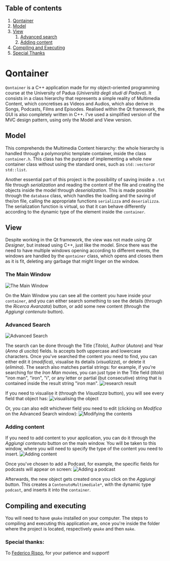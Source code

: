 
## Table of contents
1. [Qontainer](#qontainer)
2. [Model](#model)
3. [View](#view)
    1. [Advanced search](#search)
    2. [Adding content](#add)
4. [Compiling and Executing](#compiling)
5. [Special Thanks](#thanks)

<a name="qontainer"></a>
# Qontainer 
`Qontainer` is a C++ application made for my object-oriented programming course at the University of Padua (*Università degli studi di Padova*). 
It consists in a class hierarchy that represents a simple reality of Multimedia Content, which concretises as Videos and Audios, which also derive in Songs, Podcasts, Films and Episodes. 
Realised within the Qt framework, the GUI is also completely written in C++. I've used a simplified version of the MVC design pattern, using only the Model and View version.
<a name="model">
## Model 
This comprehends the Multimedia Content hierarchy: the whole hierarchy is handled through a polymorphic template container, inside the class `container.h`. This class has the purpose of implementing a whole new container class without using the standard ones, such as `std::vector`or `std::list`. 

Another essential part of this project is the possibility of saving inside a `.txt` file through *serialization* and reading the content of the file and creating the objects inside the model through *deserialization*. This is made possible through the `database` class, which handles the loading and the saving of the/on file, calling the appropriate functions `serializza` and `deserializza`. The serialization function is virtual, so that it can behave differently according to the dynamic type of the element inside the `container`. 
<a name="view">
## View 
Despite working in the Qt framework, the view was not made using *Qt Designer*, but instead using C++, just like the model. 
Since there was the need to have multiple windows opening according to different events, the windows are handled by the `qontainer`  class, which opens and closes them as it is fit, deleting any garbage that might linger on the window. 
### The Main Window
![The Main Window](https://i.ibb.co/TvNxVsr/Main-Window.png)

On the Main Window you can see all the content you have inside your `container`, and you can either search something to see the details (through the *Ricerca Avanzata*) button, or add some new content (through the *Aggiungi contenuto* button).
<a name="search">
### Advanced Search
![Advanced Search](https://i.ibb.co/6wmmY5X/Ricerca-Avanzata.png)

The search can be done through the Title (*Titolo*), Author (*Autore*) and Year (*Anno di uscita*) fields. Is accepts both uppercase and lowercase characters. Once you've searched the content you need to find, you can either edit it (*modifica*), visualise its details (*visualizza*), or delete it (*elimina*).
The search also matches partial strings: for example, if you're searching for the *Iron Man* movies, you can just type in the Title field (*titolo*) "iron man", "iron", "i", or any letter or partial (but consecutive) string that is contained inside the result string "iron man".
![research result](https://i.ibb.co/pyXbKWS/Risultato-Ricerca.png)

If you need to visualise it (through the *Visualizza* button), you will see every field that object has:
![visualising the object](https://i.ibb.co/LND1qBm/Visualizzazione.png)

Or, you can also edit whichever field you need to edit (clicking on *Modifica* on the Advanced Search window):
![Modifying the contents](https://i.ibb.co/5YB7Npg/Modifica.png)
<a name="add">
### Adding content
If you need to add content to your application, you can do it through the *Aggiungi contenuto* button on the main window. You will be taken to this window, where you will need to specify the type of the content you need to insert. 
![Adding content](https://i.ibb.co/QbfLvtY/Aggiunta1.png)

Once you've chosen to add a Podcast, for example, the specific fields for podcasts will appear on screen:
![Adding a podcast](https://i.ibb.co/NSpXsyJ/Aggiunta2.png)

Afterwards, the new object gets created once you click on the *Aggiungi* button. This creates a `ContenutoMultimediale*`, with the dynamic type `podcast`, and inserts it into the `container`.
<a name="compiling">
## Compiling and executing
You will need to have `qmake` installed on your computer. The steps to compiling and executing this application are, once you're inside the folder where the project is located, respectively `qmake` and then `make`.
<a name="thanks">
### Special thanks:
To [Federico Rispo](https://github.com/federicorispo), for your patience and support! 
